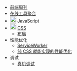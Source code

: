 - [前端周刊](doc/feweekly/archive.md)
- [在线工具聚合](doc/tools-cluster.md)
- <img src="https://img.icons8.com/?size=20&id=108784&format=png&color=000000" alt="javascript icon" width="20" /> [JavaScript](doc/javascript.md)
- <img src="https://img.icons8.com/?size=20&id=7gdY5qNXaKC0&format=png&color=000000" alt="css icon" width="20"/> [CSS](doc/css/css.md)
  - [布局](doc/css/layout.md)
- 性能优化
  - [ServiceWorker](doc/service-worker.md)
  - [纯 CSS 就能实现的性能优化](doc/perf/css-perf.md)
- 调试
  - [真机调试](doc/real-device-debug.md)


